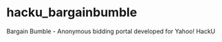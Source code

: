 hacku_bargainbumble
===================

Bargain Bumble - Anonymous bidding portal developed for Yahoo! HackU
